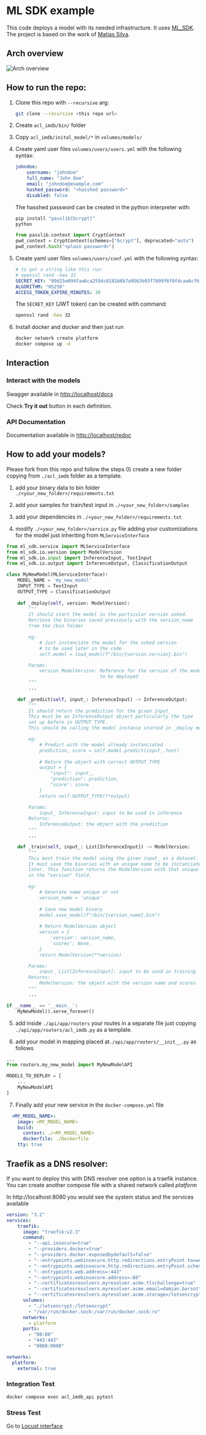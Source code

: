 # ML SDK example
This code deploys a model with its needed infrastructure.
It uses [ML_SDK](https://github.com/damian-barsotti/ml_sdk).
The project is based on the work of [Matias Silva](https://github.com/matisilva/ml_sdk).

## Arch overview
![Arch overview](ML%20SDK.jpg "Architecture overview")

## How to run the repo:

1. Clone this repo with `--recursive` arg:
    ```sh
    git clone --recursive <this repo url>
    ```

1. Create `acl_imdb/bin/` folder

1. Copy `acl_imdb/inital_model/*` in `volumes/models/`

1. Create yaml user files `volumes/users/users.yml` with the following syntax:
    ```yaml
    johndoe:
        username: "johndoe"
        full_name: "John Doe"
        email: "johndoe@example.com"
        hashed_password: "<hasshed password>"
        disabled: false
    ```

    The hasshed password can be created in the python interpreter with:
    ```sh
    pip install "passlib[bcrypt]"
    python
    ```
    ```python
    from passlib.context import CryptContext
    pwd_context = CryptContext(schemes=["bcrypt"], deprecated="auto")
    pwd_context.hash("<plain password>")
    ```

1. Create yaml user files `volumes/users/conf.yml` with the following syntax:
    ```yaml
    # to get a string like this run:
    # openssl rand -hex 32
    SECRET_KEY: "09d25e094faa6ca2556c818166b7a9563b93f7099f6f0f4caa6cf63b88e8d3e7"
    ALGORITHM: "HS256"
    ACCESS_TOKEN_EXPIRE_MINUTES: 30
    ```

    The `SECRET_KEY` (JWT token) can be created with command:
    ```sh
    openssl rand -hex 32
    ```

1. Install docker and docker and then just run
    ```sh
    docker network create platform
    docker compose up -d
    ```

## Interaction
### Interact with the models

Swagger available in [http://localhost/docs]()

Check **Try it out** button in each definition.

### API Documentation
Documentation available in [http://localhost/redoc]()

## How to add your models?
Please fork from this repo and follow the steps
0) create a new folder copying from `./acl_imdb` folder as a template.

1) add your binary data to bin folder `./<your_new_folder>/requirements.txt`

2) add your samples for train/test input in `./<your_new_folder>/samples`

3) add your dependencies in `./<your_new_folder>/requirements.txt`

4) modify `./<your_new_folder>/service.py` file adding your customizations for the model just inheriting from `MLServiceInterface`
```python
from ml_sdk.service import MLServiceInterface
from ml_sdk.io.version import ModelVersion
from ml_sdk.io.input import InferenceInput, TextInput
from ml_sdk.io.output import InferenceOutput, ClassificationOutput

class MyNewModel(MLServiceInterface):
    MODEL_NAME = 'my_new_model'
    INPUT_TYPE = TextInput
    OUTPUT_TYPE = ClassificationOutput
    
    def _deploy(self, version: ModelVersion):
        """
        It should start the model in the particular version asked.
        Retrieve the binaries saved previously with the version_name
        from the /bin folder

        eg: 
            # Just instanciate the model for the asked version
            # to be used later in the code
            self.model = load_model(f"/bin/{version.version}.bin")

        Params:
            version ModelVersion: Reference for the version of the model
                                  to be deployed
        """
        ...
    
    def _predict(self, input_: InferenceInput) -> InferenceOutput:
        """
        It should return the prediction for the given input_
        This must be an InferenceOutput object particularly the type
        set up before in OUTPUT_TYPE.
        This should be calling the model instance started in _deploy method

        eg:
            # Predict with the model already instanciated
            prediction, score = self.model.predict(input_.text)
            
            # Return the object with correct OUTPUT_TYPE
            output = {
                "input": input_,
                "prediction": prediction,
                "score": score
            }
            return self.OUTPUT_TYPE(**output)

        Params:
            input_ InferenceInput: input to be used in inference
        Returns:
            InferenceOutput: the object with the prediction
        """
        ...

    def _train(self, input_: List[InferenceInput]) -> ModelVersion:
        """
        This must train the model using the given input_ as a dataset.
        It must save the binaries with an unique name to be instanciated
        later. This function returns the ModelVersion with that unique name
        in the "version" field.

        eg:
            # Generate name unique or not
            version_name = 'unique'
            
            # Save new model binary
            model.save_model(f"/bin/{version_name}.bin")
            
            # Return ModelVersion object
            version = {
                'version': version_name,
                'scores': None,
            }
            return ModelVersion(**version)

        Params:
            input_ List[InferenceInput]: input to be used in training
        Returns:
            ModelVersion: the object with the version name and scores
        """
        ...

if __name__ == '__main__':
    MyNewModel().serve_forever()
```

5) add inside `./api/app/routers` your routes in a separate file just copying `./api/app/routers/acl_imdb.py` as a template.

6) add your model in mapping placed at`./api/app/routers/__init__.py` as follows
```python
...
from routers.my_new_model import MyNewModelAPI

MODELS_TO_DEPLOY = [
    ...
    MyNewModelAPI
]
```

7) Finally add your new service in the `docker-compose.yml` file
```yaml
  <MY_MODEL_NAME>:
    image: <MY_MODEL_NAME>
    build:
      context: ./<MY_MODEL_NAME>
      dockerfile: ./Dockerfile
    tty: true
```

## Traefik as a DNS resolver:
If you want to deploy this with DNS resolver one option is a traefik instance.
You can create another compose file with a shared network called *platform*

In http://localhost:8080 you would see the system status and the services available

```yaml
version: "3.2"
services:
    traefik:
      image: "traefik:v2.3"
      command:
        - "--api.insecure=true"
        - "--providers.docker=true"
        - "--providers.docker.exposedbydefault=false"
        - "--entrypoints.webinsecure.http.redirections.entryPoint.to=web"
        - "--entrypoints.webinsecure.http.redirections.entryPoint.scheme=https"
        - "--entrypoints.web.address=:443"
        - "--entrypoints.webinsecure.address=:80"
        - "--certificatesresolvers.myresolver.acme.tlschallenge=true"
        - "--certificatesresolvers.myresolver.acme.email=damian.barsotti@gmail.com"
        - "--certificatesresolvers.myresolver.acme.storage=/letsencrypt/acme.json"
      volumes:
        - "./letsencrypt:/letsencrypt"
        - "/var/run/docker.sock:/var/run/docker.sock:ro"
      networks:
        - platform
      ports:
        - "80:80"
        - "443:443"
        - "8080:8080"

networks:
  platform:
    external: true
```

### Integration Test

```sh
docker compose exec acl_imdb_api pytest
```

### Stress Test

Go to [Locust interface](http://localhost:8089)
